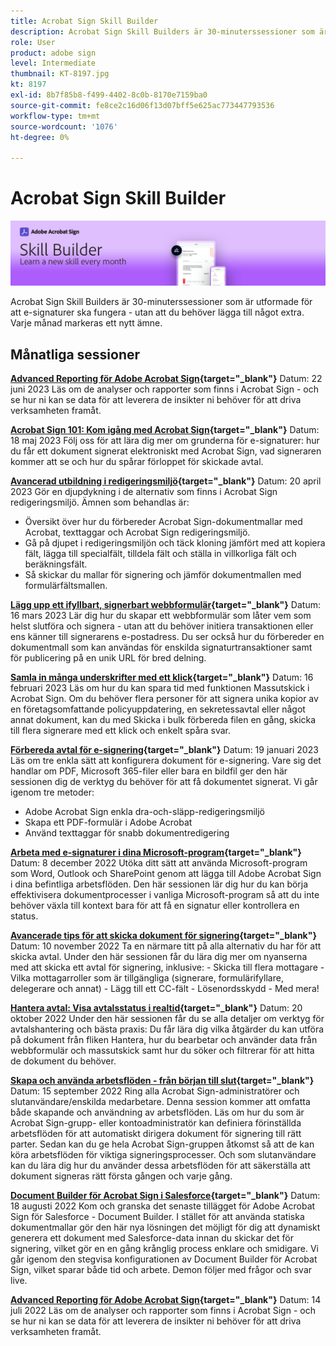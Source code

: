 ```yaml
---
title: Acrobat Sign Skill Builder
description: Acrobat Sign Skill Builders är 30-minuterssessioner som är utformade för att e-signaturer ska fungera - utan att du behöver lägga till något extra
role: User
product: adobe sign
level: Intermediate
thumbnail: KT-8197.jpg
kt: 8197
exl-id: 8b7f85b8-f499-4402-8c0b-8170e7159ba0
source-git-commit: fe8ce2c16d06f13d07bff5e625ac773447793536
workflow-type: tm+mt
source-wordcount: '1076'
ht-degree: 0%

---
```


# Acrobat Sign Skill Builder

![Färdighetsbyggarens banderoll](../assets/SB_Hero.png)

Acrobat Sign Skill Builders är 30-minuterssessioner som är utformade för att e-signaturer ska fungera - utan att du behöver lägga till något extra. Varje månad markeras ett nytt ämne.

## Månatliga sessioner

**[Advanced Reporting för Adobe Acrobat Sign](https://adobe-sign-skill-builder.joinus.adobeevents.com/attendease/networking/experience/fa28b18d-ab38-47d4-8ae8-3e0161550bd3/60081eb2-f8a3-45b6-9d75-4f3a53b4c53a){target="_blank"}**
Datum: 22 juni 2023 Läs om de analyser och rapporter som finns i Acrobat Sign - och se hur ni kan se data för att leverera de insikter ni behöver för att driva verksamheten framåt.

**[Acrobat Sign 101: Kom igång med Acrobat Sign](https://adobe-sign-skill-builder.joinus.adobeevents.com/attendease/networking/experience/0fc7ccc5-eb36-47f0-a0d3-1fa3648c8fcf/42a9bbad-0a54-4c8c-8002-597d549600fe){target="_blank"}**
Datum: 18 maj 2023 Följ oss för att lära dig mer om grunderna för e-signaturer: hur du får ett dokument signerat elektroniskt med Acrobat Sign, vad signeraren kommer att se och hur du spårar förloppet för skickade avtal.

**[Avancerad utbildning i redigeringsmiljö](https://adobe-sign-skill-builder.joinus.adobeevents.com/attendease/networking/experience/30c06b3c-60f7-4293-9cd2-2544104d9140/85ffced9-7613-4382-b3a3-43ba227af5ba){target="_blank"}**
Datum: 20 april 2023 Gör en djupdykning i de alternativ som finns i Acrobat Sign redigeringsmiljö. Ämnen som behandlas är:

* Översikt över hur du förbereder Acrobat Sign-dokumentmallar med Acrobat, texttaggar och Acrobat Sign redigeringsmiljö.
* Gå på djupet i redigeringsmiljön och täck kloning jämfört med att kopiera fält, lägga till specialfält, tilldela fält och ställa in villkorliga fält och beräkningsfält.
* Så skickar du mallar för signering och jämför dokumentmallen med formulärfältsmallen.

**[Lägg upp ett ifyllbart, signerbart webbformulär](https://adobe-sign-skill-builder.joinus.adobeevents.com/attendease/networking/experience/265580bf-245a-4751-9b51-c6877192d13a/9ae41cae-a53e-4b71-a748-2df0ee2e14c8){target="_blank"}**
Datum: 16 mars 2023 Lär dig hur du skapar ett webbformulär som låter vem som helst slutföra och signera - utan att du behöver initiera transaktionen eller ens känner till signerarens e-postadress. Du ser också hur du förbereder en dokumentmall som kan användas för enskilda signaturtransaktioner samt för publicering på en unik URL för bred delning.

**[Samla in många underskrifter med ett klick](https://adobe-sign-skill-builder.joinus.adobeevents.com/attendease/networking/experience/552e5165-8762-4c73-9d41-8215d48a62cc/9d88acde-96fa-4d83-89e3-1296b94f4d90){target="_blank"}**
Datum: 16 februari 2023 Läs om hur du kan spara tid med funktionen Massutskick i Acrobat Sign. Om du behöver flera personer för att signera unika kopior av en företagsomfattande policyuppdatering, en sekretessavtal eller något annat dokument, kan du med Skicka i bulk förbereda filen en gång, skicka till flera signerare med ett klick och enkelt spåra svar.

**[Förbereda avtal för e-signering](https://adobe-sign-skill-builder.joinus.adobeevents.com/attendease/networking/experience/c08f6e7e-2ced-48b8-8245-548302fe2df3/15f504a9-3420-4372-83c8-168115f15cbb){target="_blank"}**
Datum: 19 januari 2023 Läs om tre enkla sätt att konfigurera dokument för e-signering. Vare sig det handlar om PDF, Microsoft 365-filer eller bara en bildfil ger den här sessionen dig de verktyg du behöver för att få dokumentet signerat. Vi går igenom tre metoder:

* Adobe Acrobat Sign enkla dra-och-släpp-redigeringsmiljö
* Skapa ett PDF-formulär i Adobe Acrobat
* Använd texttaggar för snabb dokumentredigering

**[Arbeta med e-signaturer i dina Microsoft-program](https://adobe-sign-skill-builder.joinus.adobeevents.com/attendease/networking/experience/efedc73e-796d-4caf-a35b-110cb0d2f415/0ede0086-d92f-4163-94a2-125abeae2c9b){target="_blank"}**
Datum: 8 december 2022 Utöka ditt sätt att använda Microsoft-program som Word, Outlook och SharePoint genom att lägga till Adobe Acrobat Sign i dina befintliga arbetsflöden. Den här sessionen lär dig hur du kan börja effektivisera dokumentprocesser i vanliga Microsoft-program så att du inte behöver växla till kontext bara för att få en signatur eller kontrollera en status.

**[Avancerade tips för att skicka dokument för signering](https://adobe-sign-skill-builder.joinus.adobeevents.com/attendease/networking/experience/6dc32a47-1784-46ec-939a-f39f1a2957fc/1e8b283c-e36c-46d8-a537-2ab62a90e9a4){target="_blank"}**
Datum: 10 november 2022 Ta en närmare titt på alla alternativ du har för att skicka avtal. Under den här sessionen får du lära dig mer om nyanserna med att skicka ett avtal för signering, inklusive: - Skicka till flera mottagare - Vilka mottagarroller som är tillgängliga (signerare, formulärifyllare, delegerare och annat) - Lägg till ett CC-fält - Lösenordsskydd - Med mera!

**[Hantera avtal: Visa avtalsstatus i realtid](https://adobe-sign-skill-builder.joinus.adobeevents.com/attendease/networking/experience/1c66eec5-0ee4-4ca9-8479-0c645262cc8f/d1a4d8f4-d364-4067-bc17-b46c54795bda){target="_blank"}**
Datum: 20 oktober 2022 Under den här sessionen får du se alla detaljer om verktyg för avtalshantering och bästa praxis: Du får lära dig vilka åtgärder du kan utföra på dokument från fliken Hantera, hur du bearbetar och använder data från webbformulär och massutskick samt hur du söker och filtrerar för att hitta de dokument du behöver.

**[Skapa och använda arbetsflöden - från början till slut](https://adobe-sign-skill-builder.joinus.adobeevents.com/attendease/networking/experience/9c1f8eb7-ebc8-44c6-9d50-f791eb91ff82/3eaf4640-bcf4-4f1d-8fd0-5ce6db5b49b5){target="_blank"}**
Datum: 15 september 2022 Ring alla Acrobat Sign-administratörer och slutanvändare/enskilda medarbetare. Denna session kommer att omfatta både skapande och användning av arbetsflöden. Läs om hur du som är Acrobat Sign-grupp- eller kontoadministratör kan definiera förinställda arbetsflöden för att automatiskt dirigera dokument för signering till rätt parter. Sedan kan du ge hela Acrobat Sign-gruppen åtkomst så att de kan köra arbetsflöden för viktiga signeringsprocesser. Och som slutanvändare kan du lära dig hur du använder dessa arbetsflöden för att säkerställa att dokument signeras rätt första gången och varje gång.

**[Document Builder för Acrobat Sign i Salesforce](https://adobe-sign-skill-builder.joinus.adobeevents.com/attendease/networking/experience/06d8a836-4b51-426b-913e-189b23a82bd6/8b777e11-0e6d-45a8-b954-bbff5c887efc){target="_blank"}**
Datum: 18 augusti 2022 Kom och granska det senaste tillägget för Adobe Acrobat Sign för Salesforce - Document Builder. I stället för att använda statiska dokumentmallar gör den här nya lösningen det möjligt för dig att dynamiskt generera ett dokument med Salesforce-data innan du skickar det för signering, vilket gör en en gång krånglig process enklare och smidigare. Vi går igenom den stegvisa konfigurationen av Document Builder för Acrobat Sign, vilket sparar både tid och arbete. Demon följer med frågor och svar live.

**[Advanced Reporting för Adobe Acrobat Sign](https://adobe-sign-skill-builder.joinus.adobeevents.com/attendease/networking/experience/83926d76-9959-4657-8b0c-f312835b46f6/aa1c9b21-1b16-4890-9c24-26dc630c4a95){target="_blank"}**
Datum: 14 juli 2022 Läs om de analyser och rapporter som finns i Acrobat Sign - och se hur ni kan se data för att leverera de insikter ni behöver för att driva verksamheten framåt.